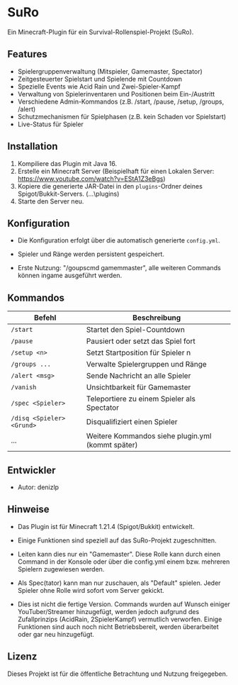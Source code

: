 # SuRo

Ein Minecraft-Plugin für ein Survival-Rollenspiel-Projekt (SuRo).

## Features

- Spielergruppenverwaltung (Mitspieler, Gamemaster, Spectator)
- Zeitgesteuerter Spielstart und Spielende mit Countdown
- Spezielle Events wie Acid Rain und Zwei-Spieler-Kampf
- Verwaltung von Spielerinventaren und Positionen beim Ein-/Austritt
- Verschiedene Admin-Kommandos (z.B. /start, /pause, /setup, /groups, /alert)
- Schutzmechanismen für Spielphasen (z.B. kein Schaden vor Spielstart)
- Live-Status für Spieler

## Installation

1. Kompiliere das Plugin mit Java 16.
2. Erstelle ein Minecraft Server (Beispielhaft für einen Lokalen Server: https://www.youtube.com/watch?v=EStA1Z3eBgs)
3. Kopiere die generierte JAR-Datei in den `plugins`-Ordner deines Spigot/Bukkit-Servers. (...\plugins)
4. Starte den Server neu.

## Konfiguration

- Die Konfiguration erfolgt über die automatisch generierte `config.yml`.
- Spieler und Ränge werden persistent gespeichert.

- Erste Nutzung: "/goupscmd <Username> gamemmaster", alle weiteren Commands können ingame ausgeführt werden.

## Kommandos

| Befehl                       | Beschreibung                                       |
|------------------------------|----------------------------------------------------|
| `/start`                     | Startet den Spiel-Countdown                        |
| `/pause`                     | Pausiert oder setzt das Spiel fort                 |
| `/setup <n>`                 | Setzt Startposition für Spieler n                  |
| `/groups ...`                | Verwalte Spielergruppen und Ränge                  |
| `/alert <msg>`               | Sende Nachricht an alle Spieler                    |
| `/vanish`                    | Unsichtbarkeit für Gamemaster                      |
| `/spec <Spieler>`            | Teleportiere zu einem Spieler als Spectator        |
| `/disq <Spieler> <Grund>`    | Disqualifiziert einen Spieler                      |
| ...                          | Weitere Kommandos siehe plugin.yml (kommt später)  |

## Entwickler

- Autor: denizlp

## Hinweise

- Das Plugin ist für Minecraft 1.21.4 (Spigot/Bukkit) entwickelt.
- Einige Funktionen sind speziell auf das SuRo-Projekt zugeschnitten.
- Leiten kann dies nur ein "Gamemaster". Diese Rolle kann durch einen Command in der Konsole oder über die config.yml einem bzw. mehreren Spielern zugewiesen werden.
- Als Spec(tator) kann man nur zuschauen, als "Default" spielen. Jeder Spieler ohne Rolle wird sofort vom Server gekickt.

- Dies ist nicht die fertige Version. Commands wurden auf Wunsch einiger YouTuber/Streamer hinzugefügt, werden jedoch aufgrund des Zufallprinzips (AcidRain, 2SpielerKampf)
  vermutlich verworfen. Einige Funktionen sind auch noch nicht Betriebsbereit, werden überarbeitet oder gar neu hinzugefügt.

## Lizenz

Dieses Projekt ist für die öffentliche Betrachtung und Nutzung freigegeben.
